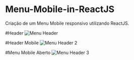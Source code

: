 # Menu-Mobile-in-ReactJS
Criação de um Menu Mobile responsivo utilizando ReactJS.

#Header
![Menu Header](https://user-images.githubusercontent.com/91435296/199085018-65debf0e-54ad-44aa-b6b2-9ebc8722bf7a.PNG)

#Header Mobile
![Menu Header 2](https://user-images.githubusercontent.com/91435296/199085150-b04c4642-8910-4758-85b7-876a17d43d4e.PNG)

#Menu Mobile Aberto
![Menu Header 3](https://user-images.githubusercontent.com/91435296/199085187-71b85820-7bdb-48e5-9227-221afc4be579.PNG)


